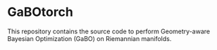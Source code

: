 # GaBOtorch
This repository contains the source code to perform Geometry-aware Bayesian Optimization (GaBO) on Riemannian manifolds.
